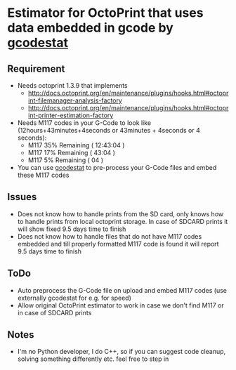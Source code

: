 Estimator for OctoPrint that uses data embedded in gcode by [gcodestat](https://github.com/arhi/gcodestat)
=====================================================================

## Requirement
 * Needs octoprint 1.3.9 that implements
   * http://docs.octoprint.org/en/maintenance/plugins/hooks.html#octoprint-filemanager-analysis-factory
   * http://docs.octoprint.org/en/maintenance/plugins/hooks.html#octoprint-printer-estimation-factory
 * Needs M117 codes in your G-Code to look like (12hours+43minutes+4seconds or 43minutes + 4seconds or 4 seconds):
   * M117 35% Remaining ( 12:43:04 )
   * M117 17% Remaining ( 43:04 )
   * M117 5% Remaining ( 04 )
 * You can use [gcodestat](https://github.com/arhi/gcodestat) to pre-process your G-Code files and embed these M117 codes

## Issues
 * Does not know how to handle prints from the SD card, only knows how to handle prints from local octoprint storage. In case of SDCARD prints it will show fixed 9.5 days time to finish
 * Does not know how to handle files that do not have M117 codes embedded and till properly formatted M117 code is found it will report 9.5 days time to finish
 
## ToDo
 * Auto preprocess the G-Code file on upload and embed M117 codes (use externally gcodestat for e.g. for speed)
 * Allow original OctoPrint estimator to work in case we don't find M117 or in case of SDCARD prints
 
## Notes
 * I'm no Python developer, I do C++, so if you can suggest code cleanup, solving something differently etc. feel free to step in
 
 
 
